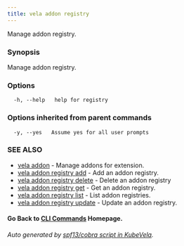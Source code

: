 ```yaml
---
title: vela addon registry
---
```


Manage addon registry.

### Synopsis

Manage addon registry.

### Options

```
  -h, --help   help for registry
```

### Options inherited from parent commands

```
  -y, --yes   Assume yes for all user prompts
```

### SEE ALSO

* [vela addon](vela_addon.md)	 - Manage addons for extension.
* [vela addon registry add](vela_addon_registry_add.md)	 - Add an addon registry.
* [vela addon registry delete](vela_addon_registry_delete.md)	 - Delete an addon registry
* [vela addon registry get](vela_addon_registry_get.md)	 - Get an addon registry.
* [vela addon registry list](vela_addon_registry_list.md)	 - List addon registries.
* [vela addon registry update](vela_addon_registry_update.md)	 - Update an addon registry.

#### Go Back to [CLI Commands](vela.md) Homepage.


###### Auto generated by [spf13/cobra script in KubeVela](https://github.com/kubevela/kubevela/tree/master/hack/docgen).
